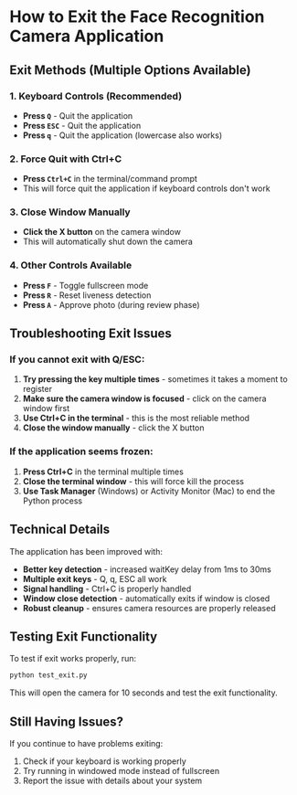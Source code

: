 # How to Exit the Face Recognition Camera Application

## Exit Methods (Multiple Options Available)

### 1. **Keyboard Controls (Recommended)**
- **Press `Q`** - Quit the application
- **Press `ESC`** - Quit the application  
- **Press `q`** - Quit the application (lowercase also works)

### 2. **Force Quit with Ctrl+C**
- **Press `Ctrl+C`** in the terminal/command prompt
- This will force quit the application if keyboard controls don't work

### 3. **Close Window Manually**
- **Click the X button** on the camera window
- This will automatically shut down the camera

### 4. **Other Controls Available**
- **Press `F`** - Toggle fullscreen mode
- **Press `R`** - Reset liveness detection
- **Press `A`** - Approve photo (during review phase)

## Troubleshooting Exit Issues

### If you cannot exit with Q/ESC:
1. **Try pressing the key multiple times** - sometimes it takes a moment to register
2. **Make sure the camera window is focused** - click on the camera window first
3. **Use Ctrl+C in the terminal** - this is the most reliable method
4. **Close the window manually** - click the X button

### If the application seems frozen:
1. **Press Ctrl+C** in the terminal multiple times
2. **Close the terminal window** - this will force kill the process
3. **Use Task Manager** (Windows) or Activity Monitor (Mac) to end the Python process

## Technical Details

The application has been improved with:
- **Better key detection** - increased waitKey delay from 1ms to 30ms
- **Multiple exit keys** - Q, q, ESC all work
- **Signal handling** - Ctrl+C is properly handled
- **Window close detection** - automatically exits if window is closed
- **Robust cleanup** - ensures camera resources are properly released

## Testing Exit Functionality

To test if exit works properly, run:
```bash
python test_exit.py
```

This will open the camera for 10 seconds and test the exit functionality.

## Still Having Issues?

If you continue to have problems exiting:
1. Check if your keyboard is working properly
2. Try running in windowed mode instead of fullscreen
3. Report the issue with details about your system



